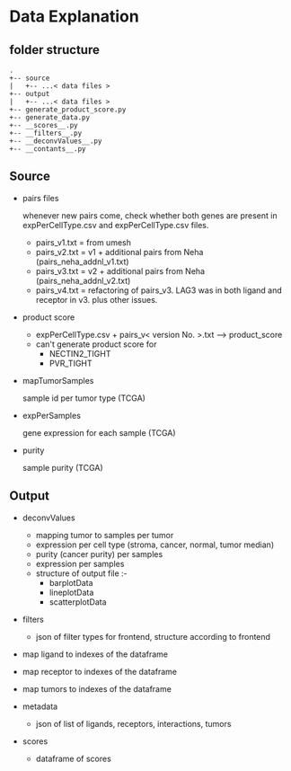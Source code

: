 # Data Explanation

## folder structure

```
.
+-- source
|   +-- ...< data files >
+-- output
|   +-- ...< data files >
+-- generate_product_score.py
+-- generate_data.py
+-- __scores__.py
+-- __filters__.py
+-- __deconvValues__.py
+-- __contants__.py
```

## Source

-   pairs files

    whenever new pairs come, check whether both genes are present in expPerCellType.csv and expPerCellType.csv files.

    -   pairs_v1.txt = from umesh
    -   pairs_v2.txt = v1 + additional pairs from Neha (pairs_neha_addnl_v1.txt)
    -   pairs_v3.txt = v2 + additional pairs from Neha (pairs_neha_addnl_v2.txt)
    -   pairs_v4.txt = refactoring of pairs_v3. LAG3 was in both ligand and receptor in v3. plus other issues.

-   product score

    -   expPerCellType.csv + pairs_v< version No. >.txt --> product_score
    -   can't generate product score for
        -   NECTIN2_TIGHT
        -   PVR_TIGHT

-   mapTumorSamples

    sample id per tumor type (TCGA)

-   expPerSamples

    gene expression for each sample (TCGA)

-   purity

    sample purity (TCGA)

## Output

-   deconvValues

    -   mapping tumor to samples per tumor
    -   expression per cell type (stroma, cancer, normal, tumor median)
    -   purity (cancer purity) per samples
    -   expression per samples
    -   structure of output file :-
        -   barplotData
        -   lineplotData
        -   scatterplotData

-   filters

    -   json of filter types for frontend, structure according to frontend

-   map ligand to indexes of the dataframe

-   map receptor to indexes of the dataframe

-   map tumors to indexes of the dataframe

-   metadata

    -   json of list of ligands, receptors, interactions, tumors

-   scores
    -   dataframe of scores
